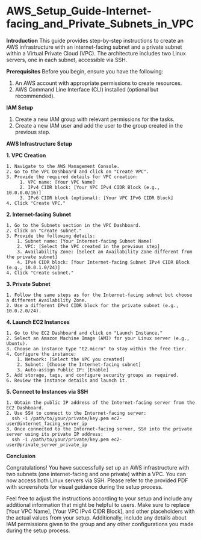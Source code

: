 # AWS_Setup_Guide-Internet-facing_and_Private_Subnets_in_VPC
**Introduction**
  This guide provides step-by-step instructions to create an AWS infrastructure with an internet-facing subnet and a private subnet within a Virtual Private Cloud (VPC). The architecture includes two Linux servers, one in each subnet, accessible via SSH.

**Prerequisites**
Before you begin, ensure you have the following:
1. An AWS account with appropriate permissions to create resources.
2. AWS Command Line Interface (CLI) installed (optional but recommended).

**IAM Setup**
1. Create a new IAM group with relevant permissions for the tasks.
2. Create a new IAM user and add the user to the group created in the previous step.

**AWS Infrastructure Setup**

**1. VPC Creation**

    1. Navigate to the AWS Management Console.
    2. Go to the VPC Dashboard and click on "Create VPC".
    3. Provide the required details for VPC creation:
         1. VPC name: [Your VPC Name]
         2. IPv4 CIDR block: [Your VPC IPv4 CIDR Block (e.g., 10.0.0.0/16)]
         3. IPv6 CIDR block (optional): [Your VPC IPv6 CIDR Block]
    4. Click "Create VPC."
    
**2. Internet-facing Subnet**

    1. Go to the Subnets section in the VPC Dashboard.
    2. Click on "Create subnet."
    3. Provide the following details:
        1. Subnet name: [Your Internet-facing Subnet Name]
        2. VPC: [Select the VPC created in the previous step]
        3. Availability Zone: [Select an Availability Zone different from the private subnet]
        4. IPv4 CIDR block: [Your Internet-facing Subnet IPv4 CIDR Block (e.g., 10.0.1.0/24)]
    4. Click "Create subnet."
    
**3. Private Subnet**

    1. Follow the same steps as for the Internet-facing subnet but choose a different Availability Zone.
    2. Use a different IPv4 CIDR block for the private subnet (e.g., 10.0.2.0/24).

**4. Launch EC2 Instances**

    1. Go to the EC2 Dashboard and click on "Launch Instance."
    2. Select an Amazon Machine Image (AMI) for your Linux server (e.g., Ubuntu).
    3. Choose an instance type "t2.micro" to stay within the free tier.
    4. Configure the instance:
        1. Network: [Select the VPC you created]
        2. Subnet: [Choose the Internet-facing subnet]
        3. Auto-assign Public IP: [Enable]
    5. Add storage, tags, and configure security groups as required.
    6. Review the instance details and launch it.

**5. Connect to Instances via SSH**

    1. Obtain the public IP address of the Internet-facing server from the EC2 Dashboard.
    2. Use SSH to connect to the Internet-facing server:
      ssh -i /path/to/your/private/key.pem ec2-user@internet_facing_server_ip
    3. Once connected to the Internet-facing server, SSH into the private server using its private IP address:
      ssh -i /path/to/your/private/key.pem ec2-user@private_server_private_ip

**Conclusion**

  Congratulations! You have successfully set up an AWS infrastructure with two subnets (one internet-facing and one private) within a VPC. You can now access both Linux servers via SSH.
  Please refer to the provided PDF with screenshots for visual guidance during the setup process.


  Feel free to adjust the instructions according to your setup and include any additional information that might be helpful to users. Make sure to replace [Your VPC Name], [Your VPC IPv4 CIDR Block], and other placeholders with the actual values from your setup. Additionally, include any details about IAM permissions given to the group and any other configurations you made during the setup process.

